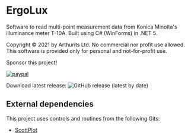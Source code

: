 # ErgoLux
Software to read multi-point measurement data from Konica Minolta's illuminance meter T-10A. Built using C# (WinForms) in .NET 5.

Copyright © 2021 by Arthurits Ltd. No commercial nor profit use allowed. This software is provided only for personal and not-for-profit use.

Sponsor this project!

[![paypal](https://www.paypalobjects.com/en_US/i/btn/btn_donateCC_LG.gif)](https://www.paypal.com/paypalme/ArthuritsLtd)

Download latest release: ![GitHub release (latest by date)](https://img.shields.io/github/v/release/arthurits/ErgoLux?include_prereleases)

## External dependencies
This project uses controls and routines from the following Gits:
* [ScottPlot](https://github.com/ScottPlot/ScottPlot)
